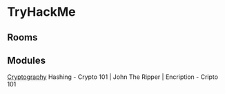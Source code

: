 # TryHackMe
## Rooms

## Modules
[Cryptography](https://tryhackme.com/module/cryptography) Hashing - Crypto 101 | John The Ripper | Encription - Cripto 101
